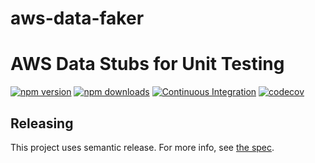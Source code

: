 # aws-data-faker

# AWS Data Stubs for Unit Testing

[![npm version](https://badgen.net/npm/v/@nexus-navigators/aws-data-faker)](https://www.npmjs.com/package/@nexus-navigators/aws-data-faker)
[![npm downloads](https://badgen.net/npm/dm/@nexus-navigators/aws-data-faker)](https://www.npmjs.com/package/@nexus-navigators/aws-data-faker)
[![Continuous Integration](https://github.com/NexusNavigators/aws-data-faker/actions/workflows/ci.yml/badge.svg)](https://github.com/NexusNavigators/aws-data-faker/actions/workflows/ci.yml)
[![codecov](https://codecov.io/github/NexusNavigators/aws-data-faker/graph/badge.svg?token=3H6CVWAYSY)](https://codecov.io/github/NexusNavigators/aws-data-faker)

## Releasing

This project uses semantic release. For more info, see [the spec](https://www.conventionalcommits.org/en/v1.0.0/#specification).
